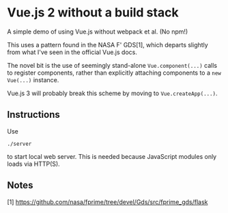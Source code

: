 # Vue.js 2 without a build stack

A simple demo of using Vue.js without webpack et al. (No npm!)

This uses a pattern found in the NASA F' GDS[1], which departs slightly from what I've seen in the official Vue.js docs.

The novel bit is the use of seemingly stand-alone `Vue.component(...)` calls to register components,
rather than explicitly attaching components to a  `new Vue(...)` instance.

Vue.js 3 will probably break this scheme by moving to `Vue.createApp(...)`.


## Instructions

Use

    ./server

to start local web server. This is needed because JavaScript modules only loads via HTTP(S).


## Notes

[1] https://github.com/nasa/fprime/tree/devel/Gds/src/fprime_gds/flask 
